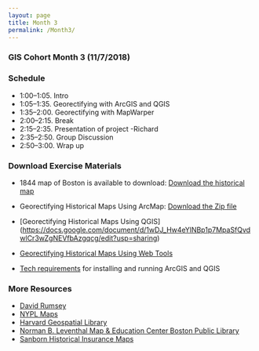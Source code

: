 ```yaml
---
layout: page
title: Month 3
permalink: /Month3/
---
```

### GIS Cohort Month 3 (11/7/2018)

### Schedule

* 1:00–1:05. Intro
* 1:05–1:35. Georectifying with ArcGIS and QGIS
* 1:35–2:00. Georectifying with MapWarper
* 2:00–2:15. Break
* 2:15–2:35. Presentation of project -Richard
* 2:35–2:50. Group Discussion
* 2:50–3:00. Wrap up

### Download Exercise Materials


* 1844 map of Boston is available to download: [Download the historical map](https://www.davidrumsey.com/luna/servlet/detail/RUMSEY~8~1~237717~5511185:Boston)

* Georectifying Historical Maps Using ArcMap: 
[Download the Zip file](https://github.com/BCDigSchol/BostonCollegeGISCohort/blob/gh-pages/Month%203/Georectifying%20zipfile.zip?raw=true)

* [Georectifying Historical Maps Using QGIS]
(https://docs.google.com/document/d/1wDJ_Hw4eYlNBp1p7MpaSfQvdwlCr3wZgNEVfbAzgqcg/edit?usp=sharing)

* [Georectifying Historical Maps Using Web Tools](https://docs.google.com/document/d/1VHDhJInz3LBrKcAX-E1C0gbQ0yBbmFwqfPbZETwb1RI/edit?usp=gmail)

* [Tech requirements](https://docs.google.com/document/d/1hC_9KEJesW5sKq8qvlL-5xJa3VoOjgDc3_Hp_GUxuPE/edit) for installing and running ArcGIS and QGIS


### More Resources
* [David Rumsey](https://www.davidrumsey.com/)
* [NYPL Maps](https://digitalcollections.nypl.org/collections?utf8=%E2%9C%93&collection_keywords=maps#/?scroll=0)
* [Harvard Geospatial Library](http://hgl.harvard.edu:8080/opengeoportal/)
* [Norman B. Leventhal Map & Education Center Boston Public Library](https://www.leventhalmap.org/about/history-mission/)
* [Sanborn Historical Insurance Maps](https://loc.gov/collections/sanborn-maps/)


